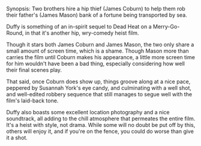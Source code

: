 Synopsis: Two brothers hire a hip thief (James Coburn) to help them rob their father's (James Mason) bank of a fortune being transported by sea.

Duffy is something of an in-spirit sequel to Dead Heat on a Merry-Go-Round, in that it's another hip, wry-comedy heist film. 

Though it stars both James Coburn and James Mason, the two only share a small amount of screen time, which is a shame. Though Mason more than carries the film until Coburn makes his appearance, a little more screen time for him wouldn't have been a bad thing, especially considering how well their final scenes play.

That said, once Coburn does show up, things groove along at a nice pace, peppered by Susannah York's eye candy, and culminating with a well shot, and well-edited robbery sequence that still manages to segue well with the film's laid-back tone.

Duffy also boasts some excellent location photography and a nice soundtrack, all adding to the chill atmosphere that permeates the entire film. It's a heist with style, not drama. While some will no doubt be put off by this, others will enjoy it, and if you're on the fence, you could do worse than give it a shot.


